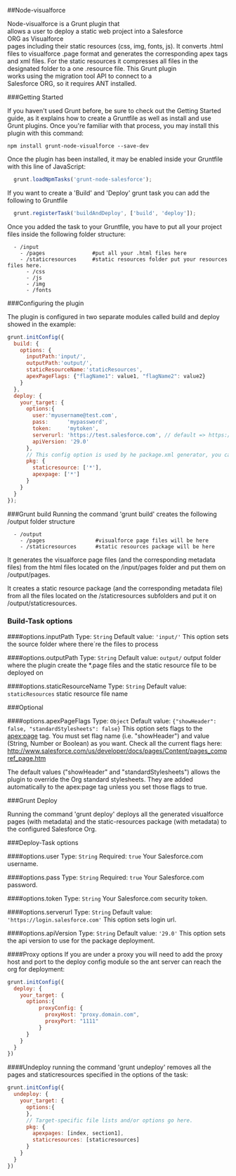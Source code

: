 ##Node-visualforce

Node-visualforce is a Grunt plugin that allows a user to deploy a static web project into a Salesforce ORG as Visualforce pages including their static resources (css, img, fonts, js).
It converts .html files to visualforce .page format and generates the corresponding apex tags and xml files.
For the static resources it compresses all files in the designated folder to a one .resource file.
This Grunt plugin works using the migration tool API to connect to a Salesforce ORG, so it requires ANT installed. 

###Getting Started

If you haven't used Grunt before, be sure to check out the Getting Started guide, as it explains how to create a Gruntfile as well as install and use Grunt plugins. Once you're familiar with that process, you may install this plugin with this command:

```shell
npm install grunt-node-visualforce --save-dev
```

Once the plugin has been installed, it may be enabled inside your Gruntfile with this line of JavaScript:
```js
  grunt.loadNpmTasks('grunt-node-salesforce');
```
If you want to create a 'Build' and 'Deploy' grunt task you can add the following to Gruntfile
```js
  grunt.registerTask('buildAndDeploy', ['build', 'deploy']);
```
Once you added the task to your Gruntfile, you have to put all your project files inside the following folder structure:
```shell
  - /input
    - /pages               #put all your .html files here
    - /staticresources     #static resources folder put your resources files here.
      - /css
      - /js
      - /img
      - /fonts
```
###Configuring the plugin

The plugin is configured in two separate modules called build and deploy showed in the example:

```js
grunt.initConfig({
  build: {
    options: {
      inputPath:'input/',
      outputPath:'output/',
      staticResourceName:'staticResources',
      apexPageFlags: {"flagName1": value1, "flagName2": value2}
    }
  },
  deploy: {
    your_target: {
      options:{
        user:'myusername@test.com',
        pass:      'mypassword',
        token:     'mytoken',
        serverurl: 'https://test.salesforce.com', // default => https://login.salesforce.com
        apiVersion: '29.0'
      },
      // This config option is used by he package.xml generator, you can target specific files or using '*' fot targeting all of a specific type
      pkg: {
        staticresource: ['*'],
        apexpage: ['*']
      }
    }
  }
});
```


###Grunt build
Running the command 'grunt build' creates the following /output folder structure

```shell
  - /output
    - /pages                #visualforce page files will be here
    - /staticresources      #static resources package will be here
```
It generates the visualforce page files (and the corresponding metadata files) from the html files located on the /input/pages folder and put them on /output/pages.

It creates a static resource package (and the corresponding metadata file) from all the files located on the /staticresources subfolders and put it on /output/staticresources.

### Build-Task options

####options.inputPath
Type: `String`
Default value: `'input/'`
This option sets the source folder where there´re the files to process

####options.outputPath
Type: `String`
Default value: `output/`
output folder where the plugin create the *.page files and the static resource file to be deployed on

####options.staticResourceName
Type: `String`
Default value: `staticResources`
static resource file name

###Optional

####options.apexPageFlags
Type: `Object`
Default value: `{"showHeader": false, "standardStylesheets": false}`
This option sets flags to the <apex:page> tag. You must set flag name (i.e. "showHeader") and value (String, Number or Boolean) as you want. Check all the current flags here: http://www.salesforce.com/us/developer/docs/pages/Content/pages_compref_page.htm

The default values ("showHeader" and "standardStylesheets") allows the plugin to override the Org standard stylesheets. They are added automatically to the apex:page tag unless you set those flags to true.


###Grunt Deploy

Running the command 'grunt deploy' deploys all the generated visualforce pages (with metadata) and the static-resources package (with metadata) to the configured Salesforce Org.

###Deploy-Task options

####options.user
Type: `String`
Required: `true`
Your Salesforce.com username.

####options.pass
Type: `String`
Required: `true`
Your Salesforce.com password.

####options.token
Type: `String`
Your Salesforce.com security token.

####options.serverurl
Type: `String`
Default value: `'https://login.salesforce.com'`
This option sets login url.

####options.apiVersion
Type: `String`
Default value: `'29.0'`
This option sets the api version to use for the package deployment.

####Proxy options
If you are under a proxy you will need to add the proxy host and port to the deploy config module so the ant server can reach the org for deployment:
```js
grunt.initConfig({
  deploy: {
    your_target: {
      options:{
          proxyConfig: {
            proxyHost: "proxy.domain.com",
            proxyPort: "1111"
          }
      }
    }
  }
})
```

####Undeploy
running the command 'grunt undeploy' removes all the pages and staticresources specified in the options of the task:
```js
grunt.initConfig({
  undeploy: {
    your_target: {
      options:{
      },
      // Target-specific file lists and/or options go here.
      pkg: {   
        apexpages: [index, section1],
        staticresources: [staticresources]
      }
    }
  }
})
```